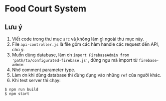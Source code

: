 # Food Court System
## Lưu ý
1. Viết code trong thư mục `src` và không làm gì ngoài thư mục này.
2. File `api-controller.js` là file gồm các hàm handle các request đến API, chú ý.
3. Muốn dùng database, làm ơn `import FirebaseAdmin from 'path/to/configurated-firebase.js'`, đừng ngu mà import từ `firebase-admin`
4. Nhớ comment parameter type.
5. Làm ơn khi dùng database thì đừng đụng vào những `ref` của người khác.
6. Khi test server thì chạy:
```
$ npm run build
$ npm start
```
